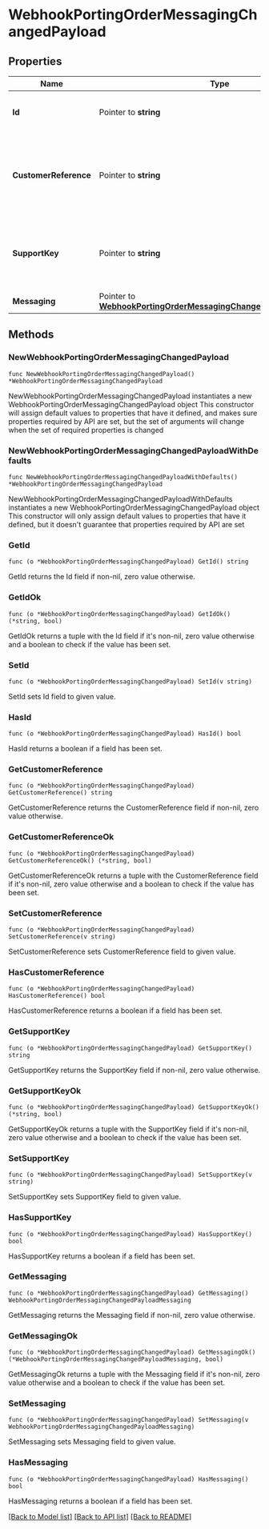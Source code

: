 # WebhookPortingOrderMessagingChangedPayload

## Properties

Name | Type | Description | Notes
------------ | ------------- | ------------- | -------------
**Id** | Pointer to **string** | Identifies the porting order that was moved. | [optional] 
**CustomerReference** | Pointer to **string** | Identifies the customer reference associated with the porting order. | [optional] 
**SupportKey** | Pointer to **string** | Identifies the support key associated with the porting order. | [optional] 
**Messaging** | Pointer to [**WebhookPortingOrderMessagingChangedPayloadMessaging**](WebhookPortingOrderMessagingChangedPayloadMessaging.md) |  | [optional] 

## Methods

### NewWebhookPortingOrderMessagingChangedPayload

`func NewWebhookPortingOrderMessagingChangedPayload() *WebhookPortingOrderMessagingChangedPayload`

NewWebhookPortingOrderMessagingChangedPayload instantiates a new WebhookPortingOrderMessagingChangedPayload object
This constructor will assign default values to properties that have it defined,
and makes sure properties required by API are set, but the set of arguments
will change when the set of required properties is changed

### NewWebhookPortingOrderMessagingChangedPayloadWithDefaults

`func NewWebhookPortingOrderMessagingChangedPayloadWithDefaults() *WebhookPortingOrderMessagingChangedPayload`

NewWebhookPortingOrderMessagingChangedPayloadWithDefaults instantiates a new WebhookPortingOrderMessagingChangedPayload object
This constructor will only assign default values to properties that have it defined,
but it doesn't guarantee that properties required by API are set

### GetId

`func (o *WebhookPortingOrderMessagingChangedPayload) GetId() string`

GetId returns the Id field if non-nil, zero value otherwise.

### GetIdOk

`func (o *WebhookPortingOrderMessagingChangedPayload) GetIdOk() (*string, bool)`

GetIdOk returns a tuple with the Id field if it's non-nil, zero value otherwise
and a boolean to check if the value has been set.

### SetId

`func (o *WebhookPortingOrderMessagingChangedPayload) SetId(v string)`

SetId sets Id field to given value.

### HasId

`func (o *WebhookPortingOrderMessagingChangedPayload) HasId() bool`

HasId returns a boolean if a field has been set.

### GetCustomerReference

`func (o *WebhookPortingOrderMessagingChangedPayload) GetCustomerReference() string`

GetCustomerReference returns the CustomerReference field if non-nil, zero value otherwise.

### GetCustomerReferenceOk

`func (o *WebhookPortingOrderMessagingChangedPayload) GetCustomerReferenceOk() (*string, bool)`

GetCustomerReferenceOk returns a tuple with the CustomerReference field if it's non-nil, zero value otherwise
and a boolean to check if the value has been set.

### SetCustomerReference

`func (o *WebhookPortingOrderMessagingChangedPayload) SetCustomerReference(v string)`

SetCustomerReference sets CustomerReference field to given value.

### HasCustomerReference

`func (o *WebhookPortingOrderMessagingChangedPayload) HasCustomerReference() bool`

HasCustomerReference returns a boolean if a field has been set.

### GetSupportKey

`func (o *WebhookPortingOrderMessagingChangedPayload) GetSupportKey() string`

GetSupportKey returns the SupportKey field if non-nil, zero value otherwise.

### GetSupportKeyOk

`func (o *WebhookPortingOrderMessagingChangedPayload) GetSupportKeyOk() (*string, bool)`

GetSupportKeyOk returns a tuple with the SupportKey field if it's non-nil, zero value otherwise
and a boolean to check if the value has been set.

### SetSupportKey

`func (o *WebhookPortingOrderMessagingChangedPayload) SetSupportKey(v string)`

SetSupportKey sets SupportKey field to given value.

### HasSupportKey

`func (o *WebhookPortingOrderMessagingChangedPayload) HasSupportKey() bool`

HasSupportKey returns a boolean if a field has been set.

### GetMessaging

`func (o *WebhookPortingOrderMessagingChangedPayload) GetMessaging() WebhookPortingOrderMessagingChangedPayloadMessaging`

GetMessaging returns the Messaging field if non-nil, zero value otherwise.

### GetMessagingOk

`func (o *WebhookPortingOrderMessagingChangedPayload) GetMessagingOk() (*WebhookPortingOrderMessagingChangedPayloadMessaging, bool)`

GetMessagingOk returns a tuple with the Messaging field if it's non-nil, zero value otherwise
and a boolean to check if the value has been set.

### SetMessaging

`func (o *WebhookPortingOrderMessagingChangedPayload) SetMessaging(v WebhookPortingOrderMessagingChangedPayloadMessaging)`

SetMessaging sets Messaging field to given value.

### HasMessaging

`func (o *WebhookPortingOrderMessagingChangedPayload) HasMessaging() bool`

HasMessaging returns a boolean if a field has been set.


[[Back to Model list]](../README.md#documentation-for-models) [[Back to API list]](../README.md#documentation-for-api-endpoints) [[Back to README]](../README.md)


